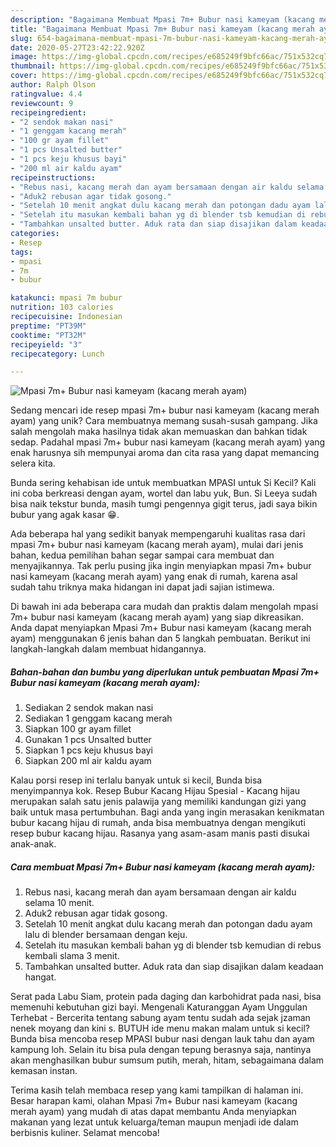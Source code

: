 ```yaml
---
description: "Bagaimana Membuat Mpasi 7m+ Bubur nasi kameyam (kacang merah ayam), Enak"
title: "Bagaimana Membuat Mpasi 7m+ Bubur nasi kameyam (kacang merah ayam), Enak"
slug: 654-bagaimana-membuat-mpasi-7m-bubur-nasi-kameyam-kacang-merah-ayam-enak
date: 2020-05-27T23:42:22.920Z
image: https://img-global.cpcdn.com/recipes/e685249f9bfc66ac/751x532cq70/mpasi-7m-bubur-nasi-kameyam-kacang-merah-ayam-foto-resep-utama.jpg
thumbnail: https://img-global.cpcdn.com/recipes/e685249f9bfc66ac/751x532cq70/mpasi-7m-bubur-nasi-kameyam-kacang-merah-ayam-foto-resep-utama.jpg
cover: https://img-global.cpcdn.com/recipes/e685249f9bfc66ac/751x532cq70/mpasi-7m-bubur-nasi-kameyam-kacang-merah-ayam-foto-resep-utama.jpg
author: Ralph Olson
ratingvalue: 4.4
reviewcount: 9
recipeingredient:
- "2 sendok makan nasi"
- "1 genggam kacang merah"
- "100 gr ayam fillet"
- "1 pcs Unsalted butter"
- "1 pcs keju khusus bayi"
- "200 ml air kaldu ayam"
recipeinstructions:
- "Rebus nasi, kacang merah dan ayam bersamaan dengan air kaldu selama 10 menit."
- "Aduk2 rebusan agar tidak gosong."
- "Setelah 10 menit angkat dulu kacang merah dan potongan dadu ayam lalu di blender bersamaan dengan keju."
- "Setelah itu masukan kembali bahan yg di blender tsb kemudian di rebus kembali slama 3 menit."
- "Tambahkan unsalted butter. Aduk rata dan siap disajikan dalam keadaan hangat."
categories:
- Resep
tags:
- mpasi
- 7m
- bubur

katakunci: mpasi 7m bubur 
nutrition: 103 calories
recipecuisine: Indonesian
preptime: "PT39M"
cooktime: "PT32M"
recipeyield: "3"
recipecategory: Lunch

---
```



![Mpasi 7m+ Bubur nasi kameyam (kacang merah ayam)](https://img-global.cpcdn.com/recipes/e685249f9bfc66ac/751x532cq70/mpasi-7m-bubur-nasi-kameyam-kacang-merah-ayam-foto-resep-utama.jpg)

Sedang mencari ide resep mpasi 7m+ bubur nasi kameyam (kacang merah ayam) yang unik? Cara membuatnya memang susah-susah gampang. Jika salah mengolah maka hasilnya tidak akan memuaskan dan bahkan tidak sedap. Padahal mpasi 7m+ bubur nasi kameyam (kacang merah ayam) yang enak harusnya sih mempunyai aroma dan cita rasa yang dapat memancing selera kita.

Bunda sering kehabisan ide untuk membuatkan MPASI untuk Si Kecil? Kali ini coba berkreasi dengan ayam, wortel dan labu yuk, Bun. Si Leeya sudah bisa naik tekstur bunda, masih tumgi pengennya gigit terus, jadi saya bikin bubur yang agak kasar 😁.

Ada beberapa hal yang sedikit banyak mempengaruhi kualitas rasa dari mpasi 7m+ bubur nasi kameyam (kacang merah ayam), mulai dari jenis bahan, kedua pemilihan bahan segar sampai cara membuat dan menyajikannya. Tak perlu pusing jika ingin menyiapkan mpasi 7m+ bubur nasi kameyam (kacang merah ayam) yang enak di rumah, karena asal sudah tahu triknya maka hidangan ini dapat jadi sajian istimewa.


Di bawah ini ada beberapa cara mudah dan praktis dalam mengolah mpasi 7m+ bubur nasi kameyam (kacang merah ayam) yang siap dikreasikan. Anda dapat menyiapkan Mpasi 7m+ Bubur nasi kameyam (kacang merah ayam) menggunakan 6 jenis bahan dan 5 langkah pembuatan. Berikut ini langkah-langkah dalam membuat hidangannya.

<!--inarticleads1-->

##### Bahan-bahan dan bumbu yang diperlukan untuk pembuatan Mpasi 7m+ Bubur nasi kameyam (kacang merah ayam):

1. Sediakan 2 sendok makan nasi
1. Sediakan 1 genggam kacang merah
1. Siapkan 100 gr ayam fillet
1. Gunakan 1 pcs Unsalted butter
1. Siapkan 1 pcs keju khusus bayi
1. Siapkan 200 ml air kaldu ayam


Kalau porsi resep ini terlalu banyak untuk si kecil, Bunda bisa menyimpannya kok. Resep Bubur Kacang Hijau Spesial - Kacang hijau merupakan salah satu jenis palawija yang memiliki kandungan gizi yang baik untuk masa pertumbuhan. Bagi anda yang ingin merasakan kenikmatan bubur kacang hijau di rumah, anda bisa membuatnya dengan mengikuti resep bubur kacang hijau. Rasanya yang asam-asam manis pasti disukai anak-anak. 

<!--inarticleads2-->

##### Cara membuat Mpasi 7m+ Bubur nasi kameyam (kacang merah ayam):

1. Rebus nasi, kacang merah dan ayam bersamaan dengan air kaldu selama 10 menit.
1. Aduk2 rebusan agar tidak gosong.
1. Setelah 10 menit angkat dulu kacang merah dan potongan dadu ayam lalu di blender bersamaan dengan keju.
1. Setelah itu masukan kembali bahan yg di blender tsb kemudian di rebus kembali slama 3 menit.
1. Tambahkan unsalted butter. Aduk rata dan siap disajikan dalam keadaan hangat.


Serat pada Labu Siam, protein pada daging dan karbohidrat pada nasi, bisa memenuhi kebutuhan gizi bayi. Mengenali Katuranggan Ayam Unggulan Terhebat - Bercerita tentang sabung ayam tentu sudah ada sejak jzaman nenek moyang dan kini s. BUTUH ide menu makan malam untuk si kecil? Bunda bisa mencoba resep MPASI bubur nasi dengan lauk tahu dan ayam kampung loh. Selain itu bisa pula dengan tepung berasnya saja, nantinya akan menghasilkan bubur sumsum putih, merah, hitam, sebagaimana dalam kemasan instan. 

Terima kasih telah membaca resep yang kami tampilkan di halaman ini. Besar harapan kami, olahan Mpasi 7m+ Bubur nasi kameyam (kacang merah ayam) yang mudah di atas dapat membantu Anda menyiapkan makanan yang lezat untuk keluarga/teman maupun menjadi ide dalam berbisnis kuliner. Selamat mencoba!
